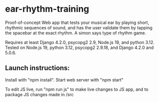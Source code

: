 # ear-rhythm-training


Proof-of-concept Web app that tests your musical ear by playing short, rhythmic sequences of sound, and has the user validate them by tapping the spacebar at the exact rhythm. A simon says type of rhythm game.

Requires at least Django 4.2.0, psycopg2 2.9, Node.js 19, and python 3.12. Tested on Node.js 19, python 3.12, psycopg2 2.9.18, and Django 4.2.0 and 5.0.6.

## Launch instructions:

Install with "npm install". Start web server with "npm start"

To edit JS live, run "npm run js" to make live changes to JS app, and to package JS changes made in /src
